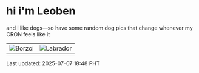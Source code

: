 # hi i'm Leoben

and i like dogs—so have some random dog pics that change whenever my CRON feels like it

|  |  |
|--------|----------|
| ![Borzoi](https://random-dog-vercel.vercel.app/api/random-borzoi?v=1751885330) | ![Labrador](https://random-dog-vercel.vercel.app/api/random-labrador?v=1751885330) |

Last updated: 2025-07-07 18:48 PHT
